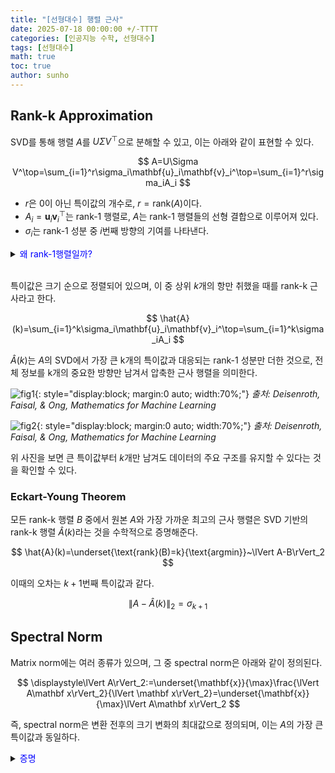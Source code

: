 ```yaml
---
title: "[선형대수] 행렬 근사"
date: 2025-07-18 00:00:00 +/-TTTT
categories: [인공지능 수학, 선형대수]
tags: [선형대수]
math: true
toc: true
author: sunho
---
```


## Rank-k Approximation

SVD를 통해 행렬 $A$를 $U\Sigma V^\top$으로 분해할 수 있고, 이는 아래와 같이 표현할 수 있다.

$$
A=U\Sigma V^\top=\sum_{i=1}^r\sigma_i\mathbf{u}_i\mathbf{v}_i^\top=\sum_{i=1}^r\sigma_iA_i
$$

- $r$은 0이 아닌 특이값의 개수로, $r=\text{rank}(A)$이다.
- $A_i=\mathbf{u}_i\mathbf{v}_i^\top$는 rank-1 행렬로, $A$는 rank-1 행렬들의 선형 결합으로 이루어져 있다.
- $\sigma_i$는 rank-1 성분 중 $i$번째 방향의 기여를 나타낸다.

<details>
<summary><font color='#0000FF'>왜  rank-1행렬일까?</font></summary>
<div markdown="1">

$A_i=\mathbf{u}_i\mathbf{v}_i^\top$는 단순히 두 벡터의 외적으로 표현되는 행렬이다.

두 벡터의 외적은 두 벡터의 수직인 벡터이고, 하나의 방향성만 가지기 때문에 $\text{rank}(A)=1$이다.

아래와 같이 직접 계산해보면, $A$의 각 행은 단순히 첫 번째 행의 상수배이기 때문에 $\text{rank}(A)=1$인 것을 알 수 있다.
 
$$
A=\mathbf{u}\mathbf{v}^\top
~\rightarrow~
\begin{bmatrix}1\\3\\5\end{bmatrix}\begin{bmatrix}2&4&6\end{bmatrix}
=\begin{bmatrix}2&4&6\\6&12&18\\10&20&30\end{bmatrix}
$$

Rank는 더한다고 유지되지 않으며, 일반적으로 증가한다.

$$
A=\begin{bmatrix}1&0\\0&0\end{bmatrix}~,~
B=\begin{bmatrix}0&0\\0&1\end{bmatrix}
~\to~
A+B=\begin{bmatrix}1&0\\0&1\end{bmatrix}
$$

</div>
</details>
<br>

특이값은 크기 순으로 정렬되어 있으며, 이 중 상위 $k$개의 항만 취했을 때를 rank-k 근사라고 한다.

$$
\hat{A}(k)=\sum_{i=1}^k\sigma_i\mathbf{u}_i\mathbf{v}_i^\top=\sum_{i=1}^k\sigma_iA_i
$$

$\hat{A}(k)$는 $A$의 SVD에서 가장 큰 k개의 특이값과 대응되는 rank-1 성분만 더한 것으로, 전체 정보를 k개의 중요한 방향만 남겨서 압축한 근사 행렬을 의미한다.

![fig1](mlm/18-1.png){: style="display:block; margin:0 auto; width:70%;"}
_출처: Deisenroth, Faisal, & Ong, <i>Mathematics for Machine Learning</i>_

![fig2](mlm/18-1.png){: style="display:block; margin:0 auto; width:70%;"}
_출처: Deisenroth, Faisal, & Ong, <i>Mathematics for Machine Learning</i>_

위 사진을 보면 큰 특이값부터 $k$개만 남겨도 데이터의 주요 구조를 유지할 수 있다는 것을 확인할 수 있다.

### Eckart-Young Theorem

모든 rank-k 행렬 $B$ 중에서 원본 $A$와 가장 가까운 최고의 근사 행렬은 SVD 기반의 rank-k 행렬 $\hat{A}(k)$라는 것을 수학적으로 증명해준다.

$$
\hat{A}(k)=\underset{\text{rank}(B)=k}{\text{argmin}}~\lVert A-B\rVert_2
$$

이때의 오차는 $k+1$번째 특이값과 같다.

$$
\lVert A-\hat{A}(k)\rVert_2=\sigma_{k+1}
$$

## Spectral Norm

Matrix norm에는 여러 종류가 있으며, 그 중 spectral norm은 아래와 같이 정의된다.

$$
\displaystyle\lVert A\rVert_2:=\underset{\mathbf{x}}{\max}\frac{\lVert A\mathbf x\rVert_2}{\lVert \mathbf x\rVert_2}=\underset{\mathbf{x}}{\max}\lVert A\mathbf x\rVert_2
$$

즉, spectral norm은 변환 전후의 크기 변화의 최대값으로 정의되며, 이는 $A$의 가장 큰 특이값과 동일하다.

<details>
<summary><font color='#0000FF'>증명</font></summary>
<div markdown="1">

계산의 편의성을 위해 $\lVert A\mathbf x\rVert_2$의 제곱에 대해 계산하고, $\rVert\mathbf{x}\lVert_2=1$이라고 가정한다.

1. Norm의 제곱

    $$
    \lVert A\mathbf x\rVert_2^2=(A\mathbf x)^\top A\mathbf x=\mathbf x^\top A^\top A\mathbf x
    $$

2. $A$에 SVD 적용

    $$
    A^\top A=(U\Sigma V^\top)^\top(U\Sigma V^\top)=V\Sigma^\top U^\top U\Sigma V^\top=V\Sigma^\top\Sigma V^\top
    $$

3. $\lVert A\mathbf x\rVert_2$에 대입

    $$
    \lVert A\mathbf x\rVert_2^2=\mathbf x^\top V(\Sigma^\top\Sigma)V^\top\mathbf x
    $$

4. $\mathbf{y}=V^\top\mathbf{x}$로 치환

    $$
    \lVert A\mathbf x\rVert_2^2=\mathbf{y}^\top(\Sigma^\top\Sigma)\mathbf{y}
    $$

    $V$는 직교 행렬이기 때문에 $\mathbf{x}$의 크기를 바꾸지 않는다.

    따라서 $\rVert\mathbf{y}\lVert_2^2=\rVert V^\top\mathbf{x}\lVert_2^2=\rVert\mathbf{x}\lVert_2^2=1$이다.
    
5. 최대값 찾기

    $$
    \lVert A\mathbf x\rVert_2^2=\mathbf{y}^\top(\Sigma^\top\Sigma)\mathbf{y}=
    \sigma_1^2\mathbf y_1^2+\sigma_2^2\mathbf y_2^2+\cdots+\sigma_r^2\mathbf y_r^2
    $$

    $\rVert\mathbf{y}\lVert_2^2=y_1^2+y_2^2+\cdots=1$의 조건이 있으며, 특이값은 크기순으로 정렬되어있기 때문에 위의 식이 제일 커지려면 $\sigma_1$에 가중치를 몰아주면 된다.

    즉, $\lVert A\mathbf x\rVert_2^2$는 $y_1=1$일 때 최대값 $\sigma_1^2$을 가진다.

6. 결론

    양쪽에 제곱근을 취하면 아래와 같은 결과를 얻을 수 있다.

    $$
    \underset{\lVert\mathbf{x}\rVert_2^2=1}{\max}\lVert A\mathbf x\rVert_2=\sigma_1
    $$

</div>
</details>
<br>
